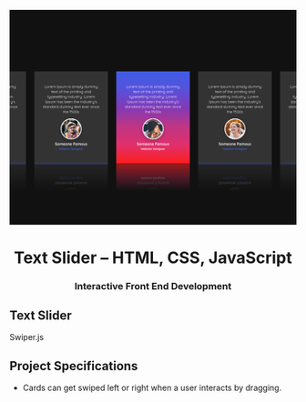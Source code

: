 <h1 align = "center">
<br>
  <img src = "assets/img/text-slider.png" width = "600">
  <br>
    <br>
  Text Slider – HTML, CSS, JavaScript
  <br>
</h1>

<h3 align = "center"> Interactive Front End Development </h3>

## Text Slider

Swiper.js

## Project Specifications

- Cards can get swiped left or right when a user interacts by dragging.